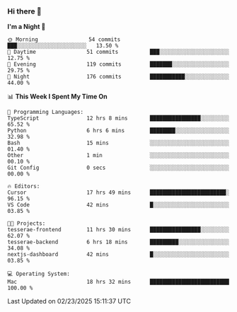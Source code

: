 ### Hi there 👋

<!--
**ALiersEL/ALiersEL** is a ✨ _special_ ✨ repository because its `README.md` (this file) appears on your GitHub profile.

Here are some ideas to get you started:

- 🔭 I’m currently working on ...
- 🌱 I’m currently learning ...
- 👯 I’m looking to collaborate on ...
- 🤔 I’m looking for help with ...
- 💬 Ask me about ...
- 📫 How to reach me: ...
- 😄 Pronouns: ...
- ⚡ Fun fact: ...
-->

<!--START_SECTION:waka-->
**I'm a Night 🦉** 

```text
🌞 Morning                54 commits          ███░░░░░░░░░░░░░░░░░░░░░░   13.50 % 
🌆 Daytime                51 commits          ███░░░░░░░░░░░░░░░░░░░░░░   12.75 % 
🌃 Evening                119 commits         ███████░░░░░░░░░░░░░░░░░░   29.75 % 
🌙 Night                  176 commits         ███████████░░░░░░░░░░░░░░   44.00 % 
```


📊 **This Week I Spent My Time On** 

```text
💬 Programming Languages: 
TypeScript               12 hrs 8 mins       ████████████████░░░░░░░░░   65.52 % 
Python                   6 hrs 6 mins        ████████░░░░░░░░░░░░░░░░░   32.98 % 
Bash                     15 mins             ░░░░░░░░░░░░░░░░░░░░░░░░░   01.40 % 
Other                    1 min               ░░░░░░░░░░░░░░░░░░░░░░░░░   00.10 % 
Git Config               0 secs              ░░░░░░░░░░░░░░░░░░░░░░░░░   00.00 % 

🔥 Editors: 
Cursor                   17 hrs 49 mins      ████████████████████████░   96.15 % 
VS Code                  42 mins             █░░░░░░░░░░░░░░░░░░░░░░░░   03.85 % 

🐱‍💻 Projects: 
tesserae-frontend        11 hrs 30 mins      ████████████████░░░░░░░░░   62.07 % 
tesserae-backend         6 hrs 18 mins       █████████░░░░░░░░░░░░░░░░   34.08 % 
nextjs-dashboard         42 mins             █░░░░░░░░░░░░░░░░░░░░░░░░   03.85 % 

💻 Operating System: 
Mac                      18 hrs 32 mins      █████████████████████████   100.00 % 
```


 Last Updated on 02/23/2025 15:11:37 UTC
<!--END_SECTION:waka-->
